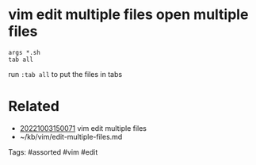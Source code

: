 # vim edit multiple files open multiple files
```vim
args *.sh
tab all
```
run `:tab all` to put the files in tabs

# Related
- [20221003150071](/zet/20221003150071/README.md) vim edit multiple files
- ~/kb/vim/edit-multiple-files.md

Tags:
    #assorted #vim #edit
